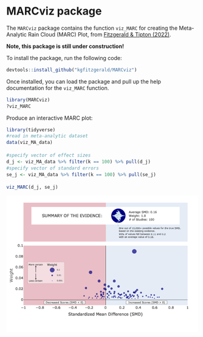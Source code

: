 
# MARCviz package

The `MARCviz` package contains the function `viz_MARC` for creating the
Meta-Analytic Rain Cloud (MARC) Plot, from [Fitzgerald & Tipton
(2022)](https://www.tandfonline.com/doi/abs/10.1080/19345747.2022.2031366).

**Note, this package is still under construction!**

To install the package, run the following code:

``` r
devtools::install_github("kgfitzgerald/MARCviz")
```

Once installed, you can load the package and pull up the help
documentation for the `viz_MARC` function.

``` r
library(MARCviz)
?viz_MARC
```

Produce an interactive MARC plot:

``` r
library(tidyverse)
#read in meta-analytic dataset
data(viz_MA_data)

#specify vector of effect sizes
d_j <- viz_MA_data %>% filter(k == 100) %>% pull(d_j)
#specify vector of standard errors
se_j <- viz_MA_data %>% filter(k == 100) %>% pull(se_j)

viz_MARC(d_j, se_j)
```

![](README_files/figure-gfm/unnamed-chunk-3-1.png)<!-- -->
